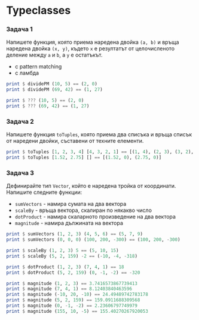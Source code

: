 # Typeclasses

### Задача 1
Напишете функция, която приема наредена двойка `(a, b)` и връща наредена двойка `(x, y)`, където `x` е резултатът от целочисленото деление между `a` и `b`, а `y` е остатъкът.
 - с pattern matching
 - с ламбда

```haskell
print $ dividePM (10, 5) == (2, 0)
print $ dividePM (69, 42) == (1, 27)

print $ ??? (10, 5) == (2, 0)
print $ ??? (69, 42) == (1, 27)
```

### Задача 2
Напишете функция `toTuples`, която приема два списъка и връща списък от наредени двойки, съставени от техните елементи.

```haskell
print $ toTuples [1, 2, 3, 4] [4, 3, 2, 1] == [(1, 4), (2, 3), (3, 2), (4, 1)]
print $ toTuples [1.52, 2.75] [] == [(1.52, 0), (2.75, 0)]
```

### Задача 3
Дефинирайте тип `Vector`, който е наредена тройка от координати. Напишите следните функции:
 - `sumVectors` - намира сумата на два вектора
 - `scaleBy` - връща вектора, скалиран по някакво число
 - `dotProduct` - намира скаларното произведение на два вектора
 - `magnitude` - намира дължината на вектора

```haskell
print $ sumVectors (1, 2, 3) (4, 5, 6) == (5, 7, 9)
print $ sumVectors (0, 0, 0) (100, 200, -300) == (100, 200, -300)

print $ scaleBy (1, 2, 3) 5 == (5, 10, 15)
print $ scaleBy (5, 2, 159) -2 == (-10, -4, -318)

print $ dotProduct (1, 2, 3) (7, 4, 1) == 18
print $ dotProduct (5, 2, 159) (0, -1, -2) == -320

print $ magnitude (1, 2, 3) == 3.7416573867739413
print $ magnitude (7, 4, 1) == 8.12403840463596
print $ magnitude (-10, 20, -10) == 24.49489742783178
print $ magnitude (5, 2, 159) == 159.0911688309568
print $ magnitude (0, -1, -2) == 2.23606797749979
print $ magnitude (155, 10, -5) == 155.40270267920053
```